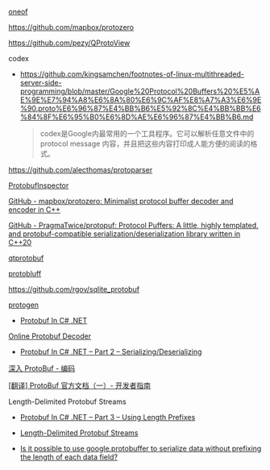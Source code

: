 [oneof](https://liam.page/2020/05/05/using-oneof-to-generate-has-xxx-in-pb3/)

https://github.com/mapbox/protozero

https://github.com/pezy/QProtoView

codex

- https://github.com/kingsamchen/footnotes-of-linux-multithreaded-server-side-programming/blob/master/Google%20Protocol%20Buffers%20%E5%AE%9E%E7%94%A8%E6%8A%80%E6%9C%AF%E8%A7%A3%E6%9E%90.proto%E6%96%87%E4%BB%B6%E5%92%8C%E4%BB%BB%E6%84%8F%E6%95%B0%E6%8D%AE%E6%96%87%E4%BB%B6.md
  
  > codex是Google内最常用的一个工具程序。它可以解析任意文件中的 protocol message 内容，并且把这些内容打印成人能方便的阅读的格式。

https://github.com/alecthomas/protoparser

[ProtobufInspector](https://github.com/BlueMatthew/ProtobufInspector)

[GitHub - mapbox/protozero: Minimalist protocol buffer decoder and encoder in C++](https://github.com/mapbox/protozero)

[GitHub - PragmaTwice/protopuf: Protocol Puffers: A little, highly templated, and protobuf-compatible serialization/deserialization library written in C++20](https://github.com/PragmaTwice/protopuf)

[qtprotobuf](https://github.com/semlanik/qtprotobuf)

[protobluff](https://github.com/squidfunk/protobluff)

https://github.com/rgov/sqlite_protobuf

[protogen](https://protogen.marcgravell.com/)

- [Protobuf In C# .NET](https://dotnetcoretutorials.com/2022/01/13/protobuf-in-c-net-part-1-getting-started/)

[Online Protobuf Decoder](https://protogen.marcgravell.com/decode)

- [Protobuf In C# .NET – Part 2 – Serializing/Deserializing](https://dotnetcoretutorials.com/2022/01/13/protobuf-in-c-net-part-2-serializing-deserializing/)

[深入 ProtoBuf - 编码](https://www.jianshu.com/p/73c9ed3a4877)

[[翻译] ProtoBuf 官方文档（一）- 开发者指南](https://yuehub.gitee.io/2018/20180730a/)

Length-Delimited Protobuf Streams

- [Protobuf In C# .NET – Part 3 – Using Length Prefixes](https://dotnetcoretutorials.com/2022/01/14/protobuf-in-c-net-part-3-using-length-prefixes/)

- [Length-Delimited Protobuf Streams](https://seb-nyberg.medium.com/length-delimited-protobuf-streams-a39ebc4a4565)

- [Is it possible to use google.protobuffer to serialize data without prefixing the length of each data field?](https://seb-nyberg.medium.com/length-delimited-protobuf-streams-a39ebc4a4565)
